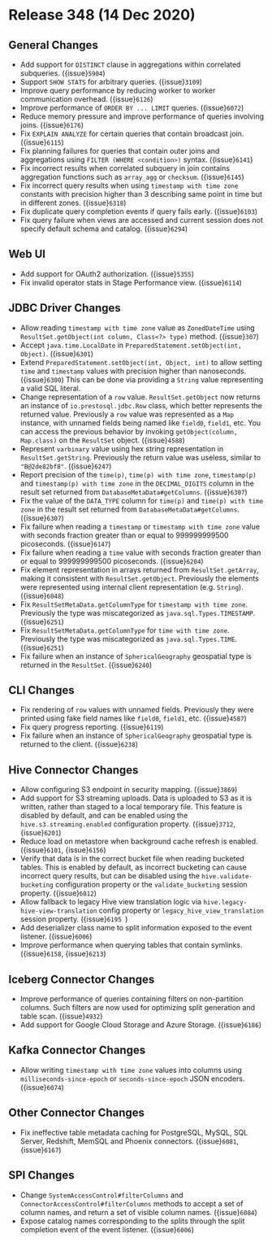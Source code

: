 # Release 348 (14 Dec 2020)

## General Changes

* Add support for `DISTINCT` clause in aggregations within correlated subqueries. ({issue}`5904`)
* Support `SHOW STATS` for arbitrary queries. ({issue}`3109`)
* Improve query performance by reducing worker to worker communication overhead. ({issue}`6126`)
* Improve performance of `ORDER BY ... LIMIT` queries. ({issue}`6072`)
* Reduce memory pressure and improve performance of queries involving joins. ({issue}`6176`)
* Fix ``EXPLAIN ANALYZE`` for certain queries that contain broadcast join. ({issue}`6115`)
* Fix planning failures for queries that contain outer joins and aggregations using `FILTER (WHERE <condition>)` syntax. ({issue}`6141`)
* Fix incorrect results when correlated subquery in join contains aggregation functions such as `array_agg` or `checksum`. ({issue}`6145`)
* Fix incorrect query results when using `timestamp with time zone` constants with precision higher than 3 
  describing same point in time but in different zones. ({issue}`6318`)
* Fix duplicate query completion events if query fails early. ({issue}`6103`)
* Fix query failure when views are accessed and current session does not
  specify default schema and catalog. ({issue}`6294`)

## Web UI

* Add support for OAuth2 authorization. ({issue}`5355`)
* Fix invalid operator stats in Stage Performance view. ({issue}`6114`)

## JDBC Driver Changes

* Allow reading `timestamp with time zone` value as `ZonedDateTime` using `ResultSet.getObject(int column, Class<?> type)` method. ({issue}`307`)
* Accept `java.time.LocalDate` in `PreparedStatement.setObject(int, Object)`. ({issue}`6301`)
* Extend `PreparedStatement.setObject(int, Object, int)` to allow setting `time` and `timestamp` values with precision higher than nanoseconds. ({issue}`6300`) 
  This can be done via providing a `String` value representing a valid SQL literal.  
* Change representation of a `row` value. `ResultSet.getObject` now returns an instance of `io.prestosql.jdbc.Row` class, which better represents
  the returned value. Previously a `row` value was represented as a `Map` instance, with unnamed fields being named like `field0`, `field1`, etc. 
  You can access the previous behavior by invoking `getObject(column, Map.class)` on the `ResultSet` object. ({issue}`4588`)
* Represent `varbinary` value using hex string representation in `ResultSet.getString`. Previously the return value was useless, similar to `"B@2de82bf8"`. ({issue}`6247`)
* Report precision of the `time(p)`, `time(p) with time zone`,  `timestamp(p)` and `timestamp(p) with time zone` in the `DECIMAL_DIGITS` column
  in the result set returned from `DatabaseMetaData#getColumns`. ({issue}`6307`)
* Fix the value of the `DATA_TYPE` column for `time(p)` and `time(p) with time zone` in the result set returned from `DatabaseMetaData#getColumns`.  ({issue}`6307`)
* Fix failure when reading a `timestamp` or `timestamp with time zone` value with seconds fraction greater than or equal to 999999999500 picoseconds. ({issue}`6147`)
* Fix failure when reading a `time` value with seconds fraction greater than or equal to 999999999500 picoseconds. ({issue}`6204`)
* Fix element representation in arrays returned from `ResultSet.getArray`, making it consistent with `ResultSet.getObject`.
  Previously the elements were represented using internal client representation (e.g. `String`). ({issue}`6048`)
* Fix `ResultSetMetaData.getColumnType` for `timestamp with time zone`. Previously the type was miscategorized as `java.sql.Types.TIMESTAMP`. ({issue}`6251`)
* Fix `ResultSetMetaData.getColumnType` for `time with time zone`. Previously the type was miscategorized as `java.sql.Types.TIME`. ({issue}`6251`)
* Fix failure when an instance of `SphericalGeography` geospatial type is returned in the `ResultSet`. ({issue}`6240`)
  
## CLI Changes

* Fix rendering of `row` values with unnamed fields. Previously they were printed using fake field names like `field0`, `field1`, etc. ({issue}`4587`)
* Fix query progress reporting. ({issue}`6119`)
* Fix failure when an instance of `SphericalGeography` geospatial type is returned to the client. ({issue}`6238`)

## Hive Connector Changes

* Allow configuring S3 endpoint in security mapping. ({issue}`3869`)
* Add support for S3 streaming uploads. Data is uploaded to S3 as it is written, rather
  than staged to a local temporary file. This feature is disabled by default, and can be enabled
  using the `hive.s3.streaming.enabled` configuration property. ({issue}`3712`, {issue}`6201`)
* Reduce load on metastore when background cache refresh is enabled. ({issue}`6101`, {issue}`6156`)
* Verify that data is in the correct bucket file when reading bucketed tables.
  This is enabled by default, as incorrect bucketing can cause incorrect query results,
  but can be disabled using the `hive.validate-bucketing` configuration property
  or the `validate_bucketing` session property. ({issue}`6012`)
* Allow fallback to legacy Hive view translation logic via `hive.legacy-hive-view-translation` config property or 
  `legacy_hive_view_translation` session property. ({issue}`6195 `)
* Add deserializer class name to split information exposed to the event listener. ({issue}`6006`)
* Improve performance when querying tables that contain symlinks. ({issue}`6158`, {issue}`6213`)
    
## Iceberg Connector Changes

* Improve performance of queries containing filters on non-partition columns. Such filters are now used 
  for optimizing split generation and table scan.  ({issue}`4932`)
* Add support for Google Cloud Storage and Azure Storage. ({issue}`6186`)

## Kafka Connector Changes

* Allow writing `timestamp with time zone` values into columns using `milliseconds-since-epoch` or 
  `seconds-since-epoch` JSON encoders. ({issue}`6074`)

## Other Connector Changes

* Fix ineffective table metadata caching for PostgreSQL, MySQL, SQL Server, Redshift, MemSQL and Phoenix connectors. ({issue}`6081`, {issue}`6167`)

## SPI Changes

* Change `SystemAccessControl#filterColumns` and `ConnectorAccessControl#filterColumns` methods to accept a set of 
  column names, and return a set of visible column names. ({issue}`6084`)
* Expose catalog names corresponding to the splits through the split completion event of the event listener. ({issue}`6006`)
